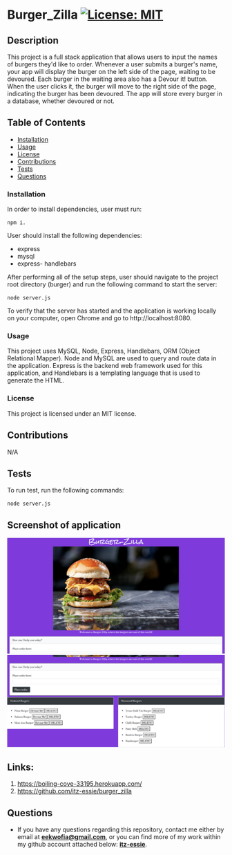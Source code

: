 # Burger_Zilla [![License: MIT](https://img.shields.io/badge/License-MIT-yellow.svg)](https://opensource.org/licenses/MIT)

## Description

This project is a full stack application that allows users to input the names of burgers they'd like to order. Whenever a user submits a burger's name, your app will display the burger on the left side of the page, waiting to be devoured. Each burger in the waiting area also has a Devour it! button. When the user clicks it, the burger will move to the right side of the page, indicating the burger has been devoured. The app will store every burger in a database, whether devoured or not.

## Table of Contents

- [Installation](#installation)
- [Usage](#usage)
- [License](#license)
- [Contributions](#contributions)
- [Tests](#tests)
- [Questions](#questions)

### Installation

In order to install dependencies, user must run: 

```
npm i. 
```
User should install the following dependencies:

- express
- mysql
- express- handlebars

After performing all of the setup steps, user should navigate to the project root directory (burger) and run the following command to start the server:
```
node server.js
```
To verify that the server has started and the application is working locally on your computer, open Chrome and go to http://localhost:8080.


### Usage

This project uses MySQL, Node, Express, Handlebars, ORM (Object Relational Mapper). Node and MySQL are used to query and route data in the application. Express is the backend web framework used for this application, and Handlebars is a templating language that is used to generate the HTML.

### License

This project is licensed under an MIT license.

## Contributions

N/A

## Tests

To run test, run the following commands:

```
node server.js

```


## Screenshot of application
![Burger-Zilla](/./public/assets/img/screenshot1.png)
![Burger-Zilla](/./public/assets/img/screenshot2.png)

## Links:

1. https://boiling-cove-33195.herokuapp.com/
2. https://github.com/itz-essie/burger_zilla


## Questions

- If you have any questions regarding this repository, contact me either by email at **eekwofia@gmail.com**, or you can find more of my work within my github account attached below: 
**[itz-essie](https://github.com/itz-essie)**.
